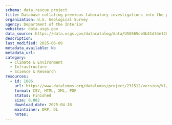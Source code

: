 ```yaml
---
schema: data_rescue_project 
title: Database collating previous laboratory investigations into the pathogenesis of avian influenza viruses in wild avifauna of North America (ver. 2.0, August 2024)
organization: U.S. Geological Survey
agency: Department of the Interior
websites: data.usgs.gov
data_source: https://data.usgs.gov/datacatalog/data/USGS65eb3b41d34e14033297dbe2
description: 
last_modified: 2025-06-09
metadata_available: No
metadata_url: 
category:
  - Climate & Environment 
  - Infrastructure 
  - Science & Research 
resources:
  - id: 1086
    url: https://www.datalumos.org/datalumos/project/231512/version/V1/view
    format: CSV, HTML, XML, PDF
    status: Finished
    size: 0.002
    download_date: 2025-04-18
    maintainer: DRP, DL
    notes: 
---
```


